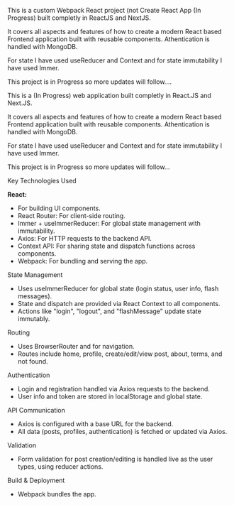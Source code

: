 This is a custom Webpack React project (not Create React App (In Progress) built completly in ReactJS and NextJS. 

It covers all aspects and features of how to create a modern React based Frontend application built with reusable components. Athentication is handled with MongoDB.

For state I have used useReducer and Context and for state immutability I have used Immer.

This project is in Progress so more updates will follow....

This is a (In Progress) web application built completly in React.JS and Next.JS.

It covers all aspects and features of how to create a modern React based Frontend application built with reusable components. Athentication is handled with MongoDB.

For state I have used useReducer and Context and for state immutability I have used Immer.

This project is in Progress so more updates will follow...

Key Technologies Used

<strong>React:</strong>

- For building UI components.
- React Router: For client-side routing.
- Immer + useImmerReducer: For global state management with immutability.
- Axios: For HTTP requests to the backend API.
- Context API: For sharing state and dispatch functions across components.
- Webpack: For bundling and serving the app.

State Management

- Uses useImmerReducer for global state (login status, user info, flash messages).
- State and dispatch are provided via React Context to all components.
- Actions like "login", "logout", and "flashMessage" update state immutably.

Routing

- Uses BrowserRouter and <Routes> for navigation.
- Routes include home, profile, create/edit/view post, about, terms, and not found.

Authentication

- Login and registration handled via Axios requests to the backend.
- User info and token are stored in localStorage and global state.

API Communication

- Axios is configured with a base URL for the backend.
- All data (posts, profiles, authentication) is fetched or updated via Axios.

Validation

- Form validation for post creation/editing is handled live as the user types, using reducer actions.

Build & Deployment

- Webpack bundles the app.

